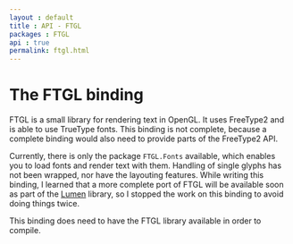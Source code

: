 ```yaml
---
layout : default
title : API - FTGL
packages : FTGL
api : true
permalink: ftgl.html
---
```


# The FTGL binding

FTGL is a small library for rendering text in OpenGL. It uses FreeType2 and
is able to use TrueType fonts. This binding is not complete, because a
complete binding would also need to provide parts of the FreeType2 API.

Currently, there is only the package `FTGL.Fonts` available, which enables
you to load fonts and render text with them. Handling of single glyphs has
not been wrapped, nor have the layouting features. While writing this binding,
I learned that a more complete port of FTGL will be available soon as part
of the [Lumen][1] library, so I stopped the work on this binding to avoid
doing things twice.

This binding does need to have the FTGL library available in order to
compile.

 [1]: http://www.niestu.com/software/lumen/